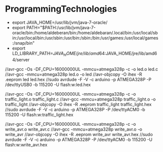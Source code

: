 # ProgrammingTechnologies

* export JAVA_HOME=/usr/lib/jvm/java-7-oracle/
* export PATH="$PATH:/usr/lib/jvm/java-7-oracle/bin:/home/aldeberan/bin:/home/aldebaran/.local/bin:/usr/local/sbin:/usr/local/bin:/usr/sbin:/usr/bin:/sbin:/bin:/usr/games:/usr/local/games:/snap/bin"
* export LD_LIBRARY_PATH=$JAVA_HOME/jre/lib/amd64:$JAVA_HOME/jre/lib/amd64/server



//avr-gcc -Os -DF_CPU=16000000UL -mmcu=atmega328p -c -o led.o led.c
//avr-gcc -mmcu=atmega328p led.o -o led
//avr-objcopy -O ihex -R .eeprom led led.hex
//sudo avrdude -F -V -c arduino -p ATMEGA328P -P /dev/ttyUSB0 -b 115200 -U flash:w:led.hex

//avr-gcc -Os -DF_CPU=16000000UL -mmcu=atmega328p -c -o traffic_light.o traffic_light.c
//avr-gcc -mmcu=atmega328p traffic_light.o -o traffic_light
//avr-objcopy -O ihex -R .eeprom traffic_light traffic_light.hex
//sudo avrdude -F -V -c arduino -p ATMEGA328P -P /dev/ttyACM0 -b 115200 -U flash:w:traffic_light.hex

//avr-gcc -Os -DF_CPU=16000000UL -mmcu=atmega328p -c -o write_avr.o write_avr.c
//avr-gcc -mmcu=atmega328p write_avr.o -o write_avr
//avr-objcopy -O ihex -R .eeprom write_avr write_avr.hex
//sudo avrdude -F -V -c arduino -p ATMEGA328P -P /dev/ttyACM0 -b 115200 -U flash:w:write_avr.hex
